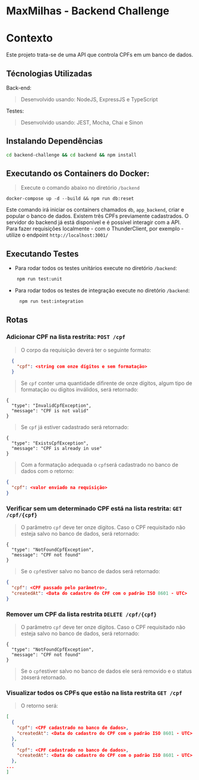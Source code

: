 # MaxMilhas - Backend Challenge
  
# Contexto
Este projeto trata-se de uma API que controla CPFs em um banco de dados. 
  
## Técnologias Utilizadas

Back-end:
> Desenvolvido usando: NodeJS, ExpressJS e TypeScript

Testes:
> Desenvolvido usando: JEST, Mocha, Chai e Sinon

## Instalando Dependências
```bash
cd backend-challenge && cd backend && npm install
``` 
## Executando os Containers do Docker:
> Execute o comando abaixo no diretório ```/backend```
  ```
  docker-compose up -d --build && npm run db:reset
  ```
Este comando irá iniciar os containers chamados ```db```, ```app_backend```, criar e popular o banco de dados. 
Existem três CPFs previamente cadastrados. 
O servidor do backend já está disponível e é possível interagir com a API.
Para fazer requisições localmente - com o ThunderClient, por exemplo - utilize o endpoint ```http://localhost:3001/```
## Executando Testes

* Para rodar todos os testes unitários execute no diretório ```/backend```:  

```bash
    npm run test:unit
``` 

* Para rodar todos os testes de integração execute no diretório ```/backend```: 

```bash
     npm run test:integration
``` 

## Rotas
### Adicionar CPF na lista restrita: ```POST /cpf```

> O corpo da requisição deverá ter o seguinte formato:

```json
  {
    "cpf": <string com onze dígitos e sem formatação>
  }
```
> Se ```cpf``` conter uma quantidade difirente de onze dígitos, algum tipo de formatação ou dígitos inválidos, será retornado:

```
{
  "type": "InvalidCpfException",
  "message": "CPF is not valid"
}
```
> Se ```cpf``` já estiver cadastrado será retornado: 

```
{
  "type": "ExistsCpfException",
  "message": "CPF is already in use"
}
```
> Com a formatação adequada o ```cpf```será cadastrado no banco de dados com o retorno: 
```json
{
  "cpf": <valor enviado na requisição> 
}
```

### Verificar sem um determinado CPF está na lista restrita: ```GET /cpf/{cpf}```
> O parâmetro ```cpf``` deve ter onze dígitos. Caso o CPF requisitado não esteja salvo no banco de dados, será retornado: 
```
{
  "type": "NotFoundCpfException",
  "message": "CPF not found"
}
```
> Se o ```cpf```estiver salvo no banco de dados será retornado: 
```json
{
  "cpf": <CPF passado pelo parâmetro>,
  "createdAt": <Data do cadastro do CPF com o padrão ISO 8601 - UTC> 
}
```
### Remover um CPF da lista restrita ```DELETE /cpf/{cpf}```
> O parâmetro ```cpf``` deve ter onze dígitos. Caso o CPF requisitado não esteja salvo no banco de dados, será retornado: 
```
{
  "type": "NotFoundCpfException",
  "message": "CPF not found"
}
```
> Se o ```cpf```estiver salvo no banco de dados ele será removido e o status ```204```será retornado.  
### Visualizar todos os CPFs que estão na lista restrita ```GET /cpf```
> O retorno será: 
```json
[
  {
    "cpf": <CPF cadastrado no banco de dados>,
    "createdAt": <Data do cadastro do CPF com o padrão ISO 8601 - UTC> 
  },
  {
    "cpf": <CPF cadastrado no banco de dados>,
    "createdAt": <Data do cadastro do CPF com o padrão ISO 8601 - UTC> 
  },
...
]
```
